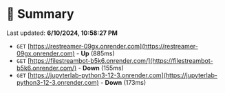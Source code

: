 # 📖 Summary
Last updated: **6/10/2024, 10:58:27 PM**

- `GET` [https://restreamer-09gx.onrender.com](https://restreamer-09gx.onrender.com) - **Up** (885ms)
- `GET` [https://filestreambot-b5k6.onrender.com/](https://filestreambot-b5k6.onrender.com/) - **Down** (155ms)
- `GET` [https://jupyterlab-python3-12-3.onrender.com](https://jupyterlab-python3-12-3.onrender.com) - **Down** (173ms)
